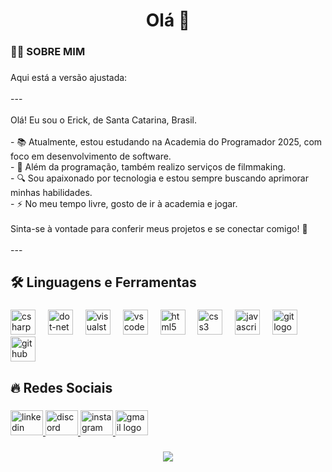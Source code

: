 ###

<h1 align="center">Olá 👋</h1>

###

<h3 align="left">👩‍💻  SOBRE MIM</h3>

###

<p align="left">Aqui está a versão ajustada:  <br><br>---  <br><br>Olá! Eu sou o Erick, de Santa Catarina, Brasil.  <br><br>- 📚 Atualmente, estou estudando na Academia do Programador 2025, com foco em desenvolvimento de software.  <br>- 🎥 Além da programação, também realizo serviços de filmmaking.  <br>- 🔍 Sou apaixonado por tecnologia e estou sempre buscando aprimorar minhas habilidades.  <br>- ⚡ No meu tempo livre, gosto de ir à academia e jogar.  <br><br>Sinta-se à vontade para conferir meus projetos e se conectar comigo! 🚀  <br><br>---</p>

###

<h2 align="left">🛠 Linguagens e Ferramentas</h2>

###

<div align="left">
  <img src="https://skillicons.dev/icons?i=cs" height="40" alt="csharp logo"  />
  <img width="12" />
  <img src="https://skillicons.dev/icons?i=dotnet" height="40" alt="dot-net logo"  />
  <img width="12" />
  <img src="https://skillicons.dev/icons?i=visualstudio" height="40" alt="visualstudio logo"  />
  <img width="12" />
  <img src="https://skillicons.dev/icons?i=vscode" height="40" alt="vscode logo"  />
  <img width="12" />
  <img src="https://skillicons.dev/icons?i=html" height="40" alt="html5 logo"  />
  <img width="12" />
  <img src="https://skillicons.dev/icons?i=css" height="40" alt="css3 logo"  />
  <img width="12" />
  <img src="https://skillicons.dev/icons?i=js" height="40" alt="javascript logo"  />
  <img width="12" />
  <img src="https://skillicons.dev/icons?i=git" height="40" alt="git logo"  />
  <img width="12" />
  <img src="https://skillicons.dev/icons?i=github" height="40" alt="github logo"  />
</div>

###

<h2 align="left">🔥   Redes Sociais</h2>

###

<div align="left">
  <a href="www.linkedin.com/in/erick-gesser-schaeffer-5a1456247" target="_blank">
    <img src="https://raw.githubusercontent.com/maurodesouza/profile-readme-generator/master/src/assets/icons/social/linkedin/default.svg" width="52" height="40" alt="linkedin logo"  />
  </a>
  <a href="https://discord.gg/KfrFB72v" target="_blank">
    <img src="https://raw.githubusercontent.com/maurodesouza/profile-readme-generator/master/src/assets/icons/social/discord/default.svg" width="52" height="40" alt="discord logo"  />
  </a>
  <a href="https://www.instagram.com/erickg.schaeffer/" target="_blank">
    <img src="https://raw.githubusercontent.com/maurodesouza/profile-readme-generator/master/src/assets/icons/social/instagram/default.svg" width="52" height="40" alt="instagram logo"  />
  </a>
  <a href="mail.google.com/mail/erickgesserschaeffer1403@gmail.com" target="_blank">
    <img src="https://raw.githubusercontent.com/maurodesouza/profile-readme-generator/master/src/assets/icons/social/gmail/default.svg" width="52" height="40" alt="gmail logo"  />
  </a>
</div>

###

<div align="center">
  <img src="https://profile-counter.glitch.me/erickk/count.svg?"  />
</div>

###
